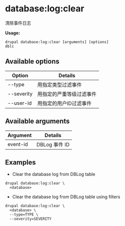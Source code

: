 # database:log:clear
清除事件日志

**Usage:**
```
drupal database:log:clear [arguments] [options]
dblc
```

## Available options
Option | Details
-------|-------------
--type | 用指定类型过滤事件
--severity | 用指定的严重等级过滤事件
--user-id | 用指定的用户ID过滤事件

## Available arguments
Argument | Details
---------|-------------
event-id | DBLog 事件 ID

## Examples
* Clear the database log from DBLog table
```
drupal database:log:clear \
  <database>
```
* Clear the database log from DBLog table using filters
```
drupal database:log:clear \
  <database> \
  --type=TYPE \
  --severity=SEVERITY
```
